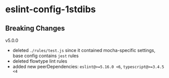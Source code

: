 # eslint-config-1stdibs

## Breaking Changes

v5.0.0

-   deleted `./rules/test.js` since it contained mocha-specific settings, base config contains `jest` rules
-   deleted flowtype lint rules
-   added new peerDependencies: `eslint@>=5.16.0 <6`, `typescript@>=3.4.5 <4`

